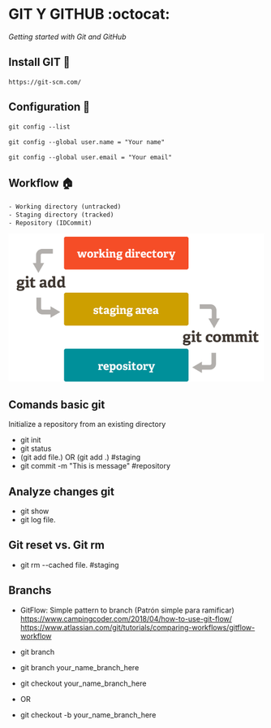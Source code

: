 # GIT Y GITHUB :octocat:

_Getting started with Git and GitHub_

## Install GIT :checkered_flag:
```
https://git-scm.com/ 
```

## Configuration :wrench:
```
git config --list
```
```
git config --global user.name = "Your name" 
```
```
git config --global user.email = "Your email" 
```

## Workflow :house:
```
- Working directory (untracked)
- Staging directory (tracked)
- Repository (IDCommit)
```
![Git workflow](/assets/img/workflow.png)

## Comands basic git
Initialize a repository from an existing directory
- git init
- git status
- (git add file.<ext>) OR (git add .) #staging
- git commit -m "This is message" #repository

## Analyze changes git
- git show
- git log file.<ext>
<!-- - git diff IDCommit1 IDCommit2  -->

## Git reset vs. Git rm
- git rm --cached file.<ext> #staging

## Branchs
- GitFlow: Simple pattern to branch (Patrón simple para ramificar)
    https://www.campingcoder.com/2018/04/how-to-use-git-flow/
    https://www.atlassian.com/git/tutorials/comparing-workflows/gitflow-workflow

- git branch

- git branch your_name_branch_here
- git checkout your_name_branch_here

- OR

- git checkout -b your_name_branch_here